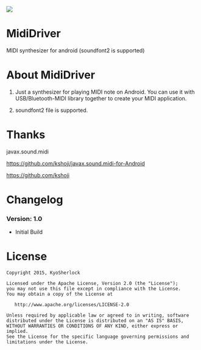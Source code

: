 [![](https://jitpack.io/v/pm2877/MidiDriver-Android-SF2.svg)](https://jitpack.io/#pm2877/MidiDriver-Android-SF2)

# MidiDriver
MIDI synthesizer for android (soundfont2 is supported)

# About MidiDriver
  1) Just a synthesizer for playing MIDI note on Android. You can use it with USB/Bluetooth-MIDI library together to create your MIDI application.

  2) soundfont2 file is supported.
  
# Thanks
  javax.sound.midi

  https://github.com/kshoji/javax.sound.midi-for-Android

  https://github.com/kshoji

# Changelog

### Version: 1.0

  * Initial Build

# License

    Copyright 2015, KyoSherlock
    
    Licensed under the Apache License, Version 2.0 (the "License");
    you may not use this file except in compliance with the License.
    You may obtain a copy of the License at
    
       http://www.apache.org/licenses/LICENSE-2.0
    
    Unless required by applicable law or agreed to in writing, software
    distributed under the License is distributed on an "AS IS" BASIS,
    WITHOUT WARRANTIES OR CONDITIONS OF ANY KIND, either express or implied.
    See the License for the specific language governing permissions and
    limitations under the License.
